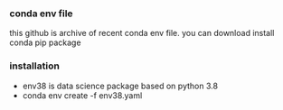 ### conda env file

this github is archive of recent conda env file. you can download install conda pip package

### installation

- env38 is data science package based on python 3.8
- conda env create -f env38.yaml
